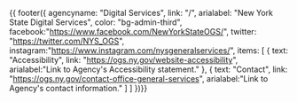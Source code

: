 {{ footer({ 
    agencyname: "Digital Services",
    link: "/",
    arialabel: "New York State Digital Services",
    color: "bg-admin-third",
    facebook:"https://www.facebook.com/NewYorkStateOGS/",
    twitter: "https://twitter.com/NYS_OGS",
    instagram:"https://www.instagram.com/nysgeneralservices/",
    items: [
    {
      text: "Accessibility",
      link: "https://ogs.ny.gov/website-accessibility",
      arialabel:"Link to Agency's Accessibility statement."
    },
     {
      text: "Contact",
      link: "https://ogs.ny.gov/contact-office-general-services",
      arialabel:"Link to Agency's contact information."
    ]
    ]
      })}}